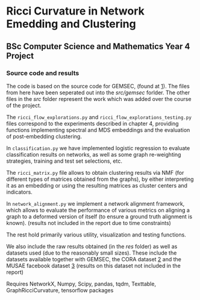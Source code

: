 # Ricci Curvature in Network Emedding and Clustering
## BSc Computer Science and Mathematics Year 4 Project
### Source code and results

The code is based on the source code for GEMSEC, (found at [1](https://github.com/benedekrozemberczki/GEMSEC)). The files from here have been seperated out into the *src/gemsec* forlder. The other files in the *src* folder represent the work which was added over the course of the project.

The `ricci_flow_explorations.py` and `ricci_flow_explorations_testing.py` files correspond to the experiments described in chapter 4, providing functions implementing spectral and MDS embeddings and the evaluation of post-embedding clustering.

In `classification.py` we have implemented logistic regression to evaluate classification results on networks, as well as some graph re-weighting strategies, training and test set selections, etc.

The `ricci_matrix.py` file allows to obtain clustering results via NMF (for different types of matrices obtained from the graphs), by either interpreting it as an embedding or using the resulting matrices as cluster centers and indicators.

In `network_alignment.py` we implement a network alignment framework, which allows to evaluate the performance of various metrics on aligning a graph to a deformed version of itself (to ensure a ground truth alignment is known). (results not included in the report due to time constraints)

The rest hold primarily various utility, visualization and testing functions.

We also include the raw results obtained (in the *res* folder) as well as datasets used (due to the reasonably small sizes). These include the datasets available together with GEMSEC, the CORA dataset [2](http://networkrepository.com/cora.php) and the MUSAE facebook dataset [3](https://snap.stanford.edu/data/facebook-large-page-page-network.html) (results on this dataset not included in the report)

Requires NetworkX, Numpy, Scipy, pandas, tqdm, Texttable, GraphRicciCurvature, tensorflow packages